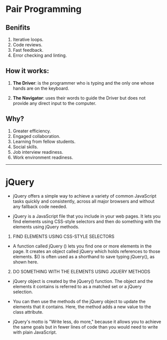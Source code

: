 # Pair Programming
## Benifits
1. Iterative loops.
2. Code reviews.
3. Fast feedback.
4. Error checking and linting.

## How it works:

1. **The Driver**: is the programmer who is typing and the only one whose hands are on the keyboard.

2. **The Navigator**: uses their words to guide the Driver but does not provide any direct input to the computer.

## Why?
1. Greater efficiency.
2. Engaged collaboration.
3. Learning from fellow students.
4. Social skills.
5. Job interview readiness.
6. Work environment readiness.
______

# jQuery

* jQuery offers a simple way to achieve a variety of common
JavaScript tasks quickly and consistently, across all major
browsers and without any fallback code needed.

* jQuery is a JavaScript file that you include in your web pages. It lets you find elements using CSS-style selectors and then do something with the elements using jQuery methods. 

1. FIND ELEMENTS USING CSS-STYLE SELECTORS 

* A function called jQuery () lets you find one or more elements in the page. lt creates an object called jQuery which holds references to those elements. $() is often used as a shorthand to save typing jQuery(), as shown here. 

2. DO SOMETHING WITH THE ELEMENTS USING JQUERY METHODS 

* jQuery object is created by the jQuery() function. The object and the elements it contains is referred to as a matched set or a jQuery selection. 

* You can then use the methods of the jQuery object 
to update the elements that it contains. Here, the 
method adds a new value to the class attribute. 

* jQuery's motto is "Write less, do more," because it allows you to achieve the same goals but in fewer lines of code than you would need to write with plain JavaScript. 